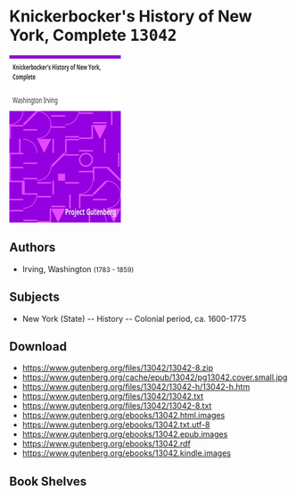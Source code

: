 # Knickerbocker's History of New York, Complete <kbd>13042</kbd>

![](./cover.medium.jpg "")

## Authors


 - Irving, Washington <small>(1783 - 1859)</small>

## Subjects


 - New York (State) -- History -- Colonial period, ca. 1600-1775

## Download


 - https://www.gutenberg.org/files/13042/13042-8.zip
 - https://www.gutenberg.org/cache/epub/13042/pg13042.cover.small.jpg
 - https://www.gutenberg.org/files/13042/13042-h/13042-h.htm
 - https://www.gutenberg.org/files/13042/13042.txt
 - https://www.gutenberg.org/files/13042/13042-8.txt
 - https://www.gutenberg.org/ebooks/13042.html.images
 - https://www.gutenberg.org/ebooks/13042.txt.utf-8
 - https://www.gutenberg.org/ebooks/13042.epub.images
 - https://www.gutenberg.org/ebooks/13042.rdf
 - https://www.gutenberg.org/ebooks/13042.kindle.images

## Book Shelves


